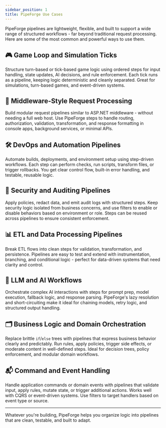 ```yaml
---
sidebar_position: 1
title: PipeForge Use Cases
---
```


PipeForge pipelines are lightweight, flexible, and built to support a wide range of structured workflows - far beyond traditional request processing. Here are some of the most common and powerful ways to use them.

## 🎮 Game Loop and Simulation Ticks

Structure turn-based or tick-based game logic using ordered steps for input handling, state updates, AI decisions, and rule enforcement. Each tick runs as a pipeline, keeping logic deterministic and cleanly separated. Great for simulations, turn-based games, and event-driven systems.

## 🧩 Middleware-Style Request Processing

Build modular request pipelines similar to ASP.NET middleware - without needing a full web host. Use PipeForge steps to handle routing, authorization, validation, transformation, and response formatting in console apps, background services, or minimal APIs.

## 🛠️ DevOps and Automation Pipelines

Automate builds, deployments, and environment setup using step-driven workflows. Each step can perform checks, run scripts, transform files, or trigger rollbacks. You get clear control flow, built-in error handling, and testable, reusable logic.

## 🔐 Security and Auditing Pipelines

Apply policies, redact data, and emit audit logs with structured steps. Keep security logic isolated from business concerns, and use filters to enable or disable behaviors based on environment or role. Steps can be reused across pipelines to ensure consistent enforcement.

## 📊 ETL and Data Processing Pipelines

Break ETL flows into clean steps for validation, transformation, and persistence. Pipelines are easy to test and extend with instrumentation, branching, and conditional logic - perfect for data-driven systems that need clarity and control.

## 🤖 LLM and AI Workflows

Orchestrate complex AI interactions with steps for prompt prep, model execution, fallback logic, and response parsing. PipeForge's lazy resolution and short-circuiting make it ideal for chaining models, retry logic, and structured output handling.

## 🗂️ Business Logic and Domain Orchestration

Replace brittle `if`/`else` trees with pipelines that express business behavior clearly and predictably. Run rules, apply policies, trigger side effects, or moderate content in well-defined steps. Ideal for decision trees, policy enforcement, and modular domain workflows.

## 📬 Command and Event Handling

Handle application commands or domain events with pipelines that validate input, apply rules, mutate state, or trigger additional actions. Works well with CQRS or event-driven systems. Use filters to target handlers based on event type or source.

---

Whatever you're building, PipeForge helps you organize logic into pipelines that are clean, testable, and built to adapt.
